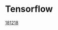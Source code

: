 # Tensorflow

[181218](https://github.com/SeokHyeon-Hwang/Tensorflow/blob/master/181218_tensorflow.ipynb)
